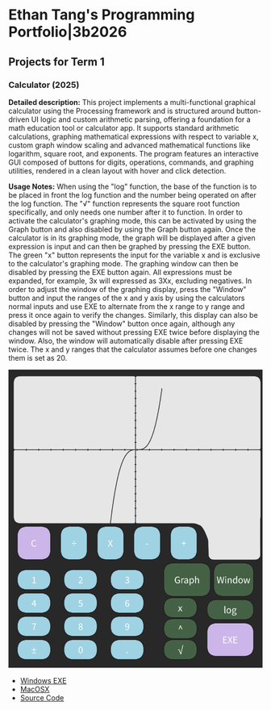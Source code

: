 # Ethan Tang's Programming Portfolio|3b2026

## Projects for Term 1

### Calculator (2025)

**Detailed description:** This project implements a multi-functional graphical calculator using the Processing framework and is structured around button-driven UI logic and custom arithmetic parsing, offering a foundation for a math education tool or calculator app. It supports standard arithmetic calculations, graphing mathematical expressions with respect to variable x, custom graph window scaling and advanced mathematical functions like logarithm, square root, and exponents. The program features an interactive GUI composed of buttons for digits, operations, commands, and graphing utilities, rendered in a clean layout with hover and click detection.

**Usage Notes:** When using the "log" function, the base of the function is to be placed in front the log function and the number being operated on after the log function. The "√" function represents the square root function specifically, and only needs one number after it to function. In order to activate the calculator's graphing mode, this can be activated by using the Graph button and also disabled by using the Graph button again. Once the calculator is in its graphing mode, the graph will be displayed after a given expression is input and can then be graphed by pressing the EXE button. The green "x" button represents the input for the variable x and is exclusive to the calculator's graphing mode. The graphing window can then be disabled by pressing the EXE button again. All expressions must be expanded, for example, 3x will expressed as 3Xx, excluding negatives. In order to adjust the window of the graphing display, press the "Window" button and input the ranges of the x and y axis by using the calculators normal inputs and use EXE to alternate from the x range to y range and press it once again to verify the changes. Similarly, this display can also be disabled by pressing the "Window" button once again, although any changes will not be saved without pressing EXE twice before displaying the window. Also, the window will automatically disable after pressing EXE twice. The x and y ranges that the calculator assumes before one changes them is set as 20.

![Running Calculator](https://github.com/9674036-code/portfolio/blob/main/images/Calculator%20Image.png?raw=true)

* [Windows EXE](https://github.com/9674036-code/portfolio/blob/main/src/Calculator/Windows%20Calculator.zip)
* [MacOSX](https://github.com/9674036-code/portfolio/blob/main/src/Calculator/macos-aarch64%202.zip)
* [Source Code](https://github.com/9674036-code/portfolio/tree/main/src/Calculator)
